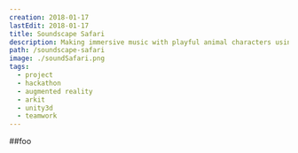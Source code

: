 ```yaml
---
creation: 2018-01-17
lastEdit: 2018-01-17
title: Soundscape Safari
description: Making immersive music with playful animal characters using mobile AR
path: /soundscape-safari
image: ./soundSafari.png
tags:
  - project
  - hackathon
  - augmented reality
  - arkit
  - unity3d
  - teamwork
---
```


##foo
